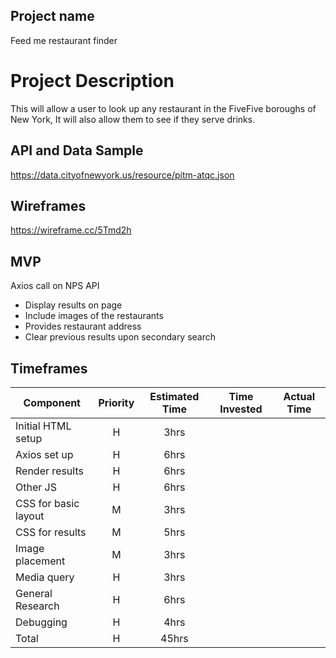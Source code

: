 ## Project name
 Feed me restaurant finder
# Project Description
 
 This will allow a user to look up any restaurant in the FiveFive boroughs of New York, It will also allow them to see if they serve drinks.

 ## API and Data Sample

https://data.cityofnewyork.us/resource/pitm-atqc.json


## Wireframes
https://wireframe.cc/5Tmd2h


## MVP
 Axios call on NPS API
- Display results on page
- Include images of the restaurants
- Provides restaurant address 
- Clear previous results upon secondary search


## Timeframes

| Component | Priority | Estimated Time | Time Invested | Actual Time |
| --- | :---: |  :---: | :---: | :---: |
| Initial HTML setup | H | 3hrs|   |  |
| Axios set up | H | 6hrs|     |  |
| Render results | H | 6hrs|      |  |
| Other JS | H | 6hrs|     |  |
| CSS for basic layout | M | 3hrs|     |  |
| CSS for results | M | 5hrs|     |  |
| Image placement | M | 3hrs|     |  |
| Media query | H | 3hrs|    |  |
| General Research | H | 6hrs|     |  |
| Debugging | H | 4hrs|     |  |
| Total | H | 45hrs|    |  |